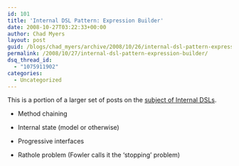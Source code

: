 ```yaml
---
id: 101
title: 'Internal DSL Pattern: Expression Builder'
date: 2008-10-27T03:22:33+00:00
author: Chad Myers
layout: post
guid: /blogs/chad_myers/archive/2008/10/26/internal-dsl-pattern-expression-builder.aspx
permalink: /2008/10/27/internal-dsl-pattern-expression-builder/
dsq_thread_id:
  - "1075911902"
categories:
  - Uncategorized
---
```

This is a portion of a larger set of posts on the [subject of Internal DSLs](http://www.lostechies.com/blogs/chad_myers/archive/2008/10/26/alt-net-workshops-internal-dsl-draft-outline-notes.aspx). 

- Method chaining

- Internal state (model or otherwise)

- Progressive interfaces

- Rathole problem (Fowler calls it the ‘stopping’ problem)